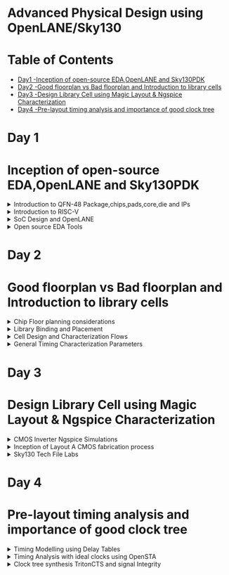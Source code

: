 # Advanced Physical Design using OpenLANE/Sky130
# Table of Contents 
 - [Day1 -Inception of open-source EDA,OpenLANE and Sky130PDK ](#Inception-of-open-source-EDA,OpenLANE-and-Sky130PDK)<br>
 - [Day2 -Good floorplan vs Bad floorplan and Introduction to library cells](#Good-floorplan-vs-Bad-floorplan-and-Introduction-to-library-cells)<br>
  - [Day3 -Design Library Cell using Magic Layout & Ngspice Characterization](#Design-Library-Cell-using-Magic-Layout-&-Ngspice-Characterization)<br>
  - [Day4 -Pre-layout timing analysis and importance of good clock tree](#Pre-layout-timing-analysis-and-importance-of-good-clock-tree)<br>


 # Day 1
 # Inception of open-source EDA,OpenLANE and Sky130PDK
 <details>
   <summary>
       Introduction to QFN-48 Package,chips,pads,core,die and IPs
   </summary>

   **Arduino** 
   
Arduino is an open-source platform that helps circuit developers build electronic projects. It consists of both hardware and software. Arduino hardware is a programmable circuit board called a microcontroller. Arduino software is an IDE (integrated development environment) through which developers write and upload the code to the microcontroller. We can feed a program with a set of instructions to the Arduino board that can carry out simple to complex tasks.

  **Block Diagram of Arduino Board**

   ![Arduino](https://github.com/IswaryaIlanchezhiyan/Iswarya_sky130/assets/140998760/d421c2f2-2714-405f-9158-200d5a4a7bad)

   The chip in the Arduino board looks like

   ![Arduino board](https://github.com/IswaryaIlanchezhiyan/Iswarya_sky130/assets/140998760/edf64881-76a4-43e1-aa7b-220e920fb395)

   Wire bounds are used to connect QFN-48 Package pins to the boundaries of the chip.

   Components inside the chip
   
   ![arduino chip](https://github.com/IswaryaIlanchezhiyan/Iswarya_sky130/assets/140998760/e3618f3c-d071-40ee-abe0-95c22a16438f)

   **Pads** - are something through which we can send signals inside the chip.

   **Core** - is the place where all the digital logic's are placed in the chip.

   **Foundry** - is a place where the chips are manufactured.

   **IP** -  An intellectual property core (IP core) is a functional block of logic or data used to make a field-programmable gate array (FPGA) or application-specific integrated circuit for a product.Foundry IPs are used for communication inside the chip.

   **Macros** - Macro Cells are the Memory cells. These IPs have been designed by some other Analog design team, which can be used in the floor plan stage of the design.

</details>

<details>
 <summary>
   Introduction to RISC-V
 </summary>

**RISC-V**

 RISC-V (“risk-five”) is an instruction set architecture (ISA) rooted in reduced instruction set computer (RISC) principles. RISC-V is unique, even revolutionary, because it is a common, free, open-source ISA to which software can be ported, hardware can be developed, and processors can be built to support it.

**ISA**

An Instruction Set Architecture (ISA) is part of the abstract model of a computer that defines how the CPU is controlled by the software. The ISA acts as an interface between the hardware and the software, specifying both what the processor is capable of doing as well as how it gets done.The ISA provides the only way through which a user is able to interact with the hardware.

ISA also known as **Abstract Interface** and **Architecture of Computer**.

 **Diagrammatic Representation**

![Diagrammatic Representation](https://github.com/IswaryaIlanchezhiyan/Iswarya-RISC-V/assets/140998760/04cf63c8-a085-45c8-9879-791dbaae9c32)

**System Software**

System Software is the interface between Hardware and User Applications.System Software includes
+ Operating Systems
+ Compiler
+ Assembler

**Operating Systems**

It converts apps into their respective assembly language program and then into binary code for the hardware to understand it.
It also 
+ handle IO operations
+ allocate memory
+ low level system functions


**Compiler**

It is a special program that translates a programming language's source code into Instruction sets(.exe file).

Instruction sets depends on the hardware that we are going to use.

**Assembler**

It converts Instruction sets into binary code(logic 1 & logic 0).

**Instruction Sets**

Initially, we get specifications from ISA and write a HDL (Hardware Description Language) code which get synthesized into a gate level design .Gate Level Design is then converted into respective layout(Hardware).

**Instruction Set Architecture** has
+ Pseudo Instructions
+ Base Integer Instructions(RV64I)
+ Multiply Extension(RV64M)
+ Single & Double precision floating point extension (RV64F & RV64D)
+ Application Binary Interface
+ Memory Allocation & Stack Pointer

</details>

<details>
 <summary>
   SoC Design and OpenLANE
 </summary>
 
**Introduction to all components of open-source digital ASIC design**

ASIC Enablers
+ RTL IPs
+ EDA Tools
+ PDK Data

**RTL IPs** 
RTL IP Integration enables IP packaging, integration, documentation and reuse based on the IPXACT format. Starting from a RTL block, IP core or SoC, the tool helps generate the related IPXACT description.

**EDA Tools**
Electronic Design Automation, or EDA, is a market segment consisting of software, hardware, and services with the collective goal of assisting in the definition, planning, design, implementation, verification, and subsequent manufacturing of semiconductor devices, or chips.

**PDK**
A Process Design Kit (PDK) is a library of basic photonic components generated by the foundry to give open access to their generic process for fabrication.

![ASIC enabler](https://github.com/IswaryaIlanchezhiyan/Iswarya_sky130/assets/140998760/89b2d0e3-b60f-4287-8ccd-57e2f1380b33)

**Simplified RTL2GDS flow**

![rtl2gdsflow](https://github.com/IswaryaIlanchezhiyan/Iswarya_sky130/assets/140998760/bdefd1a0-895d-4a98-98f5-e0f9303900ef)

**1.Synthesis** - converts RTL to a circuit out of components from the standard cell library.
A standard-cell library is a collection of low-level electronic logic functions such as AND, OR, INVERT, flip-flops, latches, and buffers. These cells are realized as fixed-height, variable-width full-custom cells.

![synthesis](https://github.com/IswaryaIlanchezhiyan/Iswarya_sky130/assets/140998760/46e85e6e-695b-4fa8-a97b-2b74ec62a41e)

**2.Floor/Power Planning**  

Chip Floor-planning - partition the chip die between different system building blocks and place the I/O pads

![chip planning](https://github.com/IswaryaIlanchezhiyan/Iswarya_sky130/assets/140998760/c44a7036-1c6e-4053-b075-ca043f3e7c2a)

Macro Floor-planning - dimensions,pin locations,row dimensions

![macro plan](https://github.com/IswaryaIlanchezhiyan/Iswarya_sky130/assets/140998760/83228a9f-0aa5-48f0-ab5d-e504e3a752e0)

Power Planning  - provide power to the every macros, standard cells, and all other cells are present in the design

![power plan](https://github.com/IswaryaIlanchezhiyan/Iswarya_sky130/assets/140998760/bde5f4bc-ba2f-4d6e-bf8c-9005d3563c34)

**Placement** 

Place the cells on the floorplan rows,aligned with the sites

![placement](https://github.com/IswaryaIlanchezhiyan/Iswarya_sky130/assets/140998760/b69fedde-2145-483e-9951-8f30fb5bedfb)

Placement usually done in 2 steps:

1.Global

2.Detailed

![placement 2](https://github.com/IswaryaIlanchezhiyan/Iswarya_sky130/assets/140998760/fd5c2425-ecbe-4320-8aad-dc0d0d17ef2b)

**Clock Tree Synthesis**

The concept of Clock Tree Synthesis (CTS ) is the automatic insertion of buffers/inverters along the clock paths of the ASIC design in order to balance the clock delay to all clock inputs. In order to balance clock skew and minimize insertion delay, CTS is performed.

A clock tree has different structures:

+ Fish bone+
+ H-tree
+ X-tree
+ Multi-level clock tree

**Routing**

Routing is making physical connections between signal pins using metal layers.

![routing](https://github.com/IswaryaIlanchezhiyan/Iswarya_sky130/assets/140998760/54e16de1-7e88-46de-b615-1f0222f9b14f)

**Sign Off**

Sign off includes 
+ the physical verification of the design
+  the timing verification of the design
+  the power verification of the design
+  the electrical verification of the design
  
 Once all these verifications are completed and the chip is deemed to be functioning as expected, the design can be signed off.

 **Introduction to OpenLANE and Strive chipsets**

 **OpenLane** is a RTL to GDSII infrastructure library based on several components including OpenROAD, Yosys, Magic, Netgen, CVC, SPEF-Extractor, KLayout and a number of custom scripts for design exploration and optimization.

 OpenLane abstracts the underlying open source utilities, and allows users to configure all their behavior with just a single configuration file, but also allows for completely custom, Python-based scripts.

 OpenLANE can be used to harden Macros and Chips.

 Two modes of operation:

 + Autonomous or Interactive
 + Design Space Exploration

**Introduction to OPenLANE detailed ASIC Design flow**

![openlane designflow](https://github.com/IswaryaIlanchezhiyan/Iswarya_sky130/assets/140998760/10ba224c-7974-47fb-9bcb-8b07b8125485)

**Synthesis Exploration**


+ Yosys is used for RTL synthesis
+ ABC is used for logic synthesis and technology mapping

 ABC needs a script that defines the sequence of optimization operations.OpenLane comes with several synthesis scripts,We call them “Synthesis Strategies”.Synthesis Exploration can help picking the best
strategy for a given design.

**Design Exploration**

 + OpenLane has 16 design specific configurations
 + Not all combinations may result in a DRC clean layout
 + OpenLane can sweep different parameters to help with that
 + For each run, OpenLane collects around 35 different design metrics

**OPenLANE Regression**

+ The design exploration utility is, also, used for regression testing
+ We run OpenLane on ~70 designs and compare the results to the best known ones

**Design for Test**

 + Scan Insertion
 + Automatic Test Pattern Generation (ATPG)
 + Test Patterns Compaction
 + Fault Coverage
 + Fault Simulation

**Physical Implementation**

+ Also called automated PnR (Place and Route)
+ Floor/Power Planning
+ End Decoupling Capacitors and Tap cells insertion
+ Placement: Global and Detailed
+ Post placement optimization
+ Clock Tree Synthesis (CTS)
+ Routing: Global and Detailed

**Logic Equivalence check**

 + Every time the netlist is modified (ECO), verification must be performed
   
      1.CTS modifies the netlist
   
      2.Post Placement optimizations modifies the netlist
 + LEC is used to formally confirm that the function did not change by modifying the netlist

**Dealing with Antenna Violations**

 + When a metal wire segment is fabricated, it can act as an antenna.
 + Reactive ion etching causes charge to accumulate on the wire.
 + Transistor gates can be damaged during fabrication

 + Two solutions:
   
   1.Bridging attaches a higher layer intermediary
      + Requires Router awareness (not there yet!)

   2.Add antenna diode cell to leak away charges
      + Antenna diodes are provided by the SCL

**Physical verification DRC & LVS**

 + Magic is used for Design Rules Checking and SPICE Extraction from Layout
 + Netgen is used for LVS
 + Extracted SPICE by Magic vs. Verilog netlist
</details>
<details>
 <summary>
   Open source EDA Tools
 </summary>


 
Docker Installation:

 ```

$ sudo apt-get update
$ sudo apt-get upgrade
$ sudo apt install -y build-essential python3 python3-venv python3-pip make git
$ sudo apt install apt-transport-https ca-certificates curl software-properties-common
$ curl -fsSL https://download.docker.com/linux/ubuntu/gpg | sudo gpg --dearmor -o /usr/share/keyrings/docker-archive-keyring.gpg
$ echo "deb [arch=amd64 signed-by=/usr/share/keyrings/docker-archive-keyring.gpg] https://download.docker.com/linux/ubuntu $(lsb_release -cs) stable" | sudo tee /etc/apt/sources.list.d/docker.list > /dev/null
$ sudo apt update
$ sudo apt install docker-ce docker-ce-cli containerd.io
$ sudo docker run hello-world
$ sudo groupadd docker
$ sudo usermod -aG docker $USER
$ sudo reboot

```

After Reboot

```

$ docker run hello-world

```

Below is the screenshot of successful launch

![Screenshot from 2023-09-05 18-00-04](https://github.com/IswaryaIlanchezhiyan/Iswarya_asic_course/assets/140998760/c5b4808f-c46e-476c-affb-0edd9353880d)

OpenLANE Installation:

```

$ git clone https://github.com/The-OpenROAD-Project/OpenLane --recurse-submodules 
$ cd OpenLane
$ sudo make
$ sudo make test

```

Invoking OpenLANE:

```

$ sudo make mount
./flow.tcl -interactive
package require openlane 0.9
prep -design picorv32a
run_synthesis

```

![openlane install](https://github.com/IswaryaIlanchezhiyan/Iswarya_Advanced_Physical_Design_Using_OpenLANE-Sky130/assets/140998760/a0f8dcb4-2fea-4134-a6d3-90e531aecd10)

To view the synthesis report:

```

cd /OpenLane/designs/picorv32a/runs/RUN_2023.09.11_10.18.48/reports/synthesis
vim 1-synthesis.AREA_0.stat.rpt

```

![synthesis report](https://github.com/IswaryaIlanchezhiyan/Iswarya_Advanced_Physical_Design_Using_OpenLANE-Sky130/assets/140998760/2730d4ff-1429-4329-9caf-ec32f8ced042)

**Flop Ratio**

Flop Ratio = (Number of D Flipflops)/(Total Number of Cells) = (1596)/(10104) =  0.1579

 </details>

 # Day 2
 # Good floorplan vs Bad floorplan and Introduction to library cells

 <details>
  <summary>
   Chip Floor planning considerations
  </summary>

  **Utilization Factor and Aspect Ratio**

  ```

  Utilization Factor =  Area occupied the Netlist
                        __________________________
                        Total Area of the Core

```

```

 Aspect Ratio = Height
                _______
                Width

```
If the value of Aspect Ratio is 1,the chip is square shaped.

**Preplaced of Cells**

The very first step in chip design is floorplanning, in which the width and height of the chip, basically the area of the chip, is defined. A chip consists of two parts, 'core' and 'die'.During placement and routing, most of the placement tools, place/move logic cells based on floorplan specifications. Some of the important or critical cell's locations has to be pre-defined before actual placement and routing stages. The critical cells are mostly the cells related to clocks, viz. clock buffers, clock mux, etc. and also few other cells such as RAM's, ROM,s etc. Since, these cells are placed in to core before placement and routing stage, they are called 'preplaced cells'. 

**De-coupling Capacitors**

A decoupling capacitor is a capacitor, which is used decouple the critical cells from main power supply, in order to protect the cells from the disturbance occuring in the power distribution lines and source. The purpose of using decoupling capacitors is to deliver current to the gates during switching.

**Power Planning**

One of the most important stages in physical design is power planning. It will be utilized to supply power to macros and standard cells while staying under the IR-Drop limit. The resistance of the metal wires that make up the power distribution network causes a steady-state IR Drop. Steady-state IR Drop minimizes the voltage differential between local power and ground, lowering the speed and noise immunity of local cells and macros.

![powerplanning](https://github.com/IswaryaIlanchezhiyan/Iswarya_Advanced_Physical_Design_Using_OpenLANE-Sky130/assets/140998760/b0c7884b-258b-43d3-b798-5b758f64346e)

Rings: Its Carries VDD and VSS around the chip

Stripes: Its Carries VDD and VSS from Rings across the chip

Rails: It connects VDD and VSS to the standard cell VDD and VSS.

Trunk: The connection between Pad and Ring

Pad: Interface from IC  to the outside world.

Power Planning calculates  the required number of power pins,Rings and stripes count,Ring and striped widths,IR drop.


**Pin Placement and Logical Cell Placement Blockage**

Pin Placement details basically come from the TOP level design where we are having information to place pins according to the interaction with other HMs.
We need to define edge, layer and location before placing pins.After pin placement, IO Pad placement happens.

**Steps to run Floor paln using OpenLANE**

```

run_floorplanning

```

![runfloorplan](https://github.com/IswaryaIlanchezhiyan/Iswarya_Advanced_Physical_Design_Using_OpenLANE-Sky130/assets/140998760/21082ce8-16a5-45d7-8645-b053d6d305a3)

 </details>

 <details>
  <summary>
    Library Binding and Placement
  </summary>

  **Netlist Binding and initial Design**

  In electronic design, a netlist is a description of the connectivity of an electronic circuit. In its simplest form, a netlist consists of a list of the electronic components in a circuit and a list of the nodes they are connected to. Generally,we have gates like and,or etc. and flipflops in our design.But in reality,they have a physical dimension like square,rectangular etc.

  The cells in the design have various parameters like width,height,time information.delay and certains conditions for execution all the parameters are stored in Library.

  **Optimized Placement**

  Now ,we have to place the cells in the floorplan.If the input to the cells are far away from each other ,Repeaters (Buffers) are placed inbetween Input pin and Cells for passing correct information and for reducing delay.

![optimize placement](https://github.com/IswaryaIlanchezhiyan/Iswarya_Advanced_Physical_Design_Using_OpenLANE-Sky130/assets/140998760/4597080d-fda0-4325-94e5-e7c17f8f5c05)

**Need for Library Characterization**

Knowing the logical function of a cell is not sufficient to build functional electrical circuits. More aspects need to be considered; for example, the speed of a single cell will influence the speed of the full circuit, just as the power used by a single cell can influence the total power. Further, the speed as well as the power might be influenced by the output load. Standard-cell characterization aims at collecting this sort of information.

Library characterization is a process of simulating a standard cell using analog simulators to extract input load, speed, and power data in a way that the downstream tools can process it all. This can be done via a specific analog simulator whose output is used to generate the characterization data, or by using a library characterization tool.

**Congestion aware placement using Replace**

**Legalization** - During legalization, the tool moves the cells to legal locations on the placement grid and eliminate any overlap between cells. These small changes to cell location cause the lengths of the wire connections to change, possibly causing new timing violations. Such violations can often be fixed by incremental optimization, for example: by resizing the driving cells.


**Global Placement** - There is no legalization.

**Detailed Placement** -  There is legalization.

```

run_placement

```

![run_placement](https://github.com/IswaryaIlanchezhiyan/Iswarya_Advanced_Physical_Design_Using_OpenLANE-Sky130/assets/140998760/2d335fc5-6c94-42fc-aabe-5b23615f7ba6)

 </details>

 <details>
  <summary>
   Cell Design and Characterization Flows
  </summary>

  **Cell Design Flow**

It has three steps:
+ Inputs for Cell Design Flow
+ Design Steps
+ Outputs

**Inputs** - are from Process Design Kits(PDKs): DRV &LVS rules,spice models,library & user defined specifications.

**Design Steps** - Circuit Design, Layout Design, Characterization

**Outputs** - CDL(Circuit Description Language),GDSII,LEF,Extracted Spice Netlist(.cir)

**Typical Characterization Flow**

+ Read in the models and tech files
+ Read extracted spice netlist
+ Recognise behaviour of the cell
+ Read the subcircuits
+ Attach power sources
+ Apply stimulus to characterization setup
+ Provide necessary output capacitance loads
+ Provide necessary simulation commands

GUNA is a open software used for characterization.All the above steps are fed into GUNA which generates timing,noise,power.libs,function.
</details>

<details>
 <summary>
  General Timing Characterization Parameters
 </summary>

 **Timing Threshold Definitions**

 ![timingthreshold](https://github.com/IswaryaIlanchezhiyan/Iswarya_Advanced_Physical_Design_Using_OpenLANE-Sky130/assets/140998760/c606b58c-2aa9-40e8-aada-8d9c992abf23)

 **Propagation Delay** 
 
 Propagation delay is the time required for a signal to propagate through a gate or net.Hence if it is cell, you can call it as “Gate or Cell Delay” or if it is net you can call it as “Net Delay”.Propagation delay of a gate or cell is the time it takes for a signal at the input pin to affect the output signal at output pin.For any gate propagation delay is measured between 50% of input transition to the corresponding 50% of output transition.

 **Transistion Delay**

 Transition delay or slew is defined as the time taken by signal to rise from 10 %( 20%) to the 90 %( 80%) of its maximum value. This is known as “rise time”.Similarly “fall time” can be defined as the time taken by a signal to fall from 90 %( 80%) to the 10 %( 20%) of its maximum value.Transition is the time it takes for the pin to change state.

 ```

Propagation delay = time(out_thr) - time(in_thr)

Rise transition time = time(slew_high_rise_thr) - time (slew_low_rise_thr)

Low transition time = time(slew_high_fall_thr) - time (slew_low_fall_thr)

```
</details>

# Day 3
# Design Library Cell using Magic Layout & Ngspice Characterization

<details>
 <summary>
  CMOS Inverter Ngspice Simulations
 </summary>

 **IO Placer Revision**

 OpenLANE allows users to make changes to environment variables on the fly. For instance, if we wish to change the pin placement from equidistant to some other style of placement we may do the following in the openLANE flow:

 ```

set ::env(FP_IO_MODE) 2

```

**SPICE Deck creation for CMOS Inverter**

SPICE Deck includes the following steps:

+ Component Connectivity
+ Component Values
+ Nodes Identification
+ Naming Nodes
+ Model Description
+ Netlist Description

**SPICE Deck Simulation for CMOS Inverter**

![spice waveform](https://github.com/IswaryaIlanchezhiyan/Iswarya_Advanced_Physical_Design_Using_OpenLANE-Sky130/assets/140998760/ee68b02e-d674-4f57-a350-64ab244acd20)

**Switching Threshold Vm**

The switching threshold, VM, is defined as the point where Vin = Vout. Its value can be obtained graphically from the intersection of the VTC with the line given by Vin = Vout. In this region, both PMOS and NMOS are always saturated, since VDS = VGS.

![threshold](https://github.com/IswaryaIlanchezhiyan/Iswarya_Advanced_Physical_Design_Using_OpenLANE-Sky130/assets/140998760/b293ad12-2646-4321-8c92-eac07038cd99)

**Static and Dynamic Simulation of CMOS Inverter**

![static cmos](https://github.com/IswaryaIlanchezhiyan/Iswarya_Advanced_Physical_Design_Using_OpenLANE-Sky130/assets/140998760/944f03a7-7afc-465c-b2bf-eaf5e9dc29f5)

**Lab steps to git clone vsdstdcelldesign**

</details>
<details>
 <summary>
   Inception of Layout A CMOS fabrication process
 </summary>

 **16-mask CMOS Process**

**Selecting a substrate** - Secting the body/substrate material.

 ![step1](https://github.com/IswaryaIlanchezhiyan/Iswarya_Advanced_Physical_Design_Using_OpenLANE-Sky130/assets/140998760/00f3e5a4-4e3a-47aa-968f-6d9196911e85)

**Creating active regions for Transistors** -  Isolation between active region pockets by SiO2 and Si3N4 deposition followed by photolithography and etching.

![step2](https://github.com/IswaryaIlanchezhiyan/Iswarya_Advanced_Physical_Design_Using_OpenLANE-Sky130/assets/140998760/3b0b3fb0-d7c4-4b76-a61c-aeaca06b8bf9)

**N-well and P-well formation** - Ion implanation by Boron for P-well and by Phosphorous for N-well formation.

![step3](https://github.com/IswaryaIlanchezhiyan/Iswarya_Advanced_Physical_Design_Using_OpenLANE-Sky130/assets/140998760/d1a9d532-e55d-403c-8e54-2222f7733624)

**Formation of Gate** - NMOS and PMOS gates formed by photolithography techniques.

![step4](https://github.com/IswaryaIlanchezhiyan/Iswarya_Advanced_Physical_Design_Using_OpenLANE-Sky130/assets/140998760/c26d6b4a-3e4a-4965-94f4-13063c3cab54)

**Lightly Doped Drain Formation** - LDD formed to prevent hot electron effect.

![step5](https://github.com/IswaryaIlanchezhiyan/Iswarya_Advanced_Physical_Design_Using_OpenLANE-Sky130/assets/140998760/1a79bbbf-e6fd-467e-a6a1-c9786106bd82)

**Source and Drain Formation** - Screen oxide added to avoid channelling during implants followed by Aresenic implantation and annealing.

![step6](https://github.com/IswaryaIlanchezhiyan/Iswarya_Advanced_Physical_Design_Using_OpenLANE-Sky130/assets/140998760/8279c48b-2444-497c-ad1f-a9e0cda41f5f)

**Local Interconnect Formation** - Removal of screen oxide by HF etching. Deposition of Ti for low resistant contacts.

![step7](https://github.com/IswaryaIlanchezhiyan/Iswarya_Advanced_Physical_Design_Using_OpenLANE-Sky130/assets/140998760/300e152d-6954-4c56-8ac2-8251c4e27cf3)

**Higher Level Metal Formation** - CMP for planarization followed by TiN and Tungsten deposition. Top SiN layer for chip protection.

![step8](https://github.com/IswaryaIlanchezhiyan/Iswarya_Advanced_Physical_Design_Using_OpenLANE-Sky130/assets/140998760/6b8a27f9-7fd9-4da1-9fea-90d4dc7297c3)

**Steps to create std cell layout and extract spice netlist**

The Magic layout of a CMOS inverter will be used so as to intergate the inverter with the picorv32a design. To do this, inverter magic file is sourced from vsdstdcelldesign by cloning it 

```

git clone https://github.com/nickson-jose/vsdstdcelldesign

```

</details>

<details>
 <summary>
   Sky130 Tech File Labs
 </summary>

 </details>

 # Day 4
 # Pre-layout timing analysis and importance of good clock tree

<details>
 <summary>
   Timing Modelling using Delay Tables
 </summary>

 **Introduction to Delay Tables**

 We encounter several types of delays in ASIC design. They are as follows:

+ Gate delay or Intrinsic delay
+ Net delay or Interconnect delay or Wire delay or Extrinsic delay or Flight time
+ Transition or Slew
+ Propagation delay
+ Contamination delay

Wire delays or extrinsic delays are calculated using output drive strength, input capacitance and wire load models. Other delays are intrinsic properties of each and every gate.

Transistors within a gate take a finite time to switch. This means that a change on the input of a gate takes a finite time to cause a change on the output. 

Gate delay =function of (input transition (slew) time, Cnet+Cpin).

or

Gate delay =function of (input transition (slew) time, Cload).

![delay tables](https://github.com/IswaryaIlanchezhiyan/Iswarya_Advanced_Physical_Design_Using_OpenLANE-Sky130/assets/140998760/b83578a9-7976-4f18-b815-dc5ff527ac51)

</details>

<details>
 <summary>
   Timing Analysis with ideal clocks using OpenSTA
 </summary>

**Setup Timing Analysis**

Setup time is the minimum amount of time the data signal should be held steady before the clock edge so that the data can be reliably sampled. Think of the setup time constraint as a race between the data signal and the clock.

![setup time analysis](https://github.com/IswaryaIlanchezhiyan/Iswarya_Advanced_Physical_Design_Using_OpenLANE-Sky130/assets/140998760/ed57e250-bca9-4267-a271-1d461a33ff55)

**Clock Jitter**

Jitter is the timing variations of a set of signal edges from their ideal values. Jitters in clock signals are typically caused by noise or other disturbances in the system. Contributing factors include thermal noise, power supply variations, loading conditions, device noise, and interference coupled from nearby circuits.

 Clock jitter is the deviation of a clock edge from its ideal position in time. Simply speaking, it is the inability of a clock source to produce a clock with clean edges. As the clock edge can arrive within a range, the difference between two successive clock edges will determine the instantaneous period for that cycle. So, clock jitter is of importance while talking about timing analysis. There are many causes of jitter including PLL loop noise, power supply ripples, thermal noise, crosstalk between signals etc.

 ![clock jitter](https://github.com/IswaryaIlanchezhiyan/Iswarya_Advanced_Physical_Design_Using_OpenLANE-Sky130/assets/140998760/25f286e1-e8e3-4f46-83e7-e28e6f4fbf73)
 
</details>
<details>
 <summary>
  Clock tree synthesis TritonCTS and signal Integrity 
 </summary>
 
</details>
 
 
